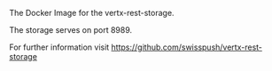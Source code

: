 The Docker Image for the vertx-rest-storage.


The storage serves on port 8989.

For further information visit https://github.com/swisspush/vertx-rest-storage
